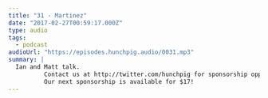 ```yaml
---
title: "31 - Martinez"
date: "2017-02-27T00:59:17.000Z"
type: audio
tags:
  - podcast
audioUrl: "https://episodes.hunchpig.audio/0031.mp3"
summary: |
  Ian and Matt talk.
          Contact us at http://twitter.com/hunchpig for sponsorship opportunities.
          Our next sponsorship is available for $17!
---
```

